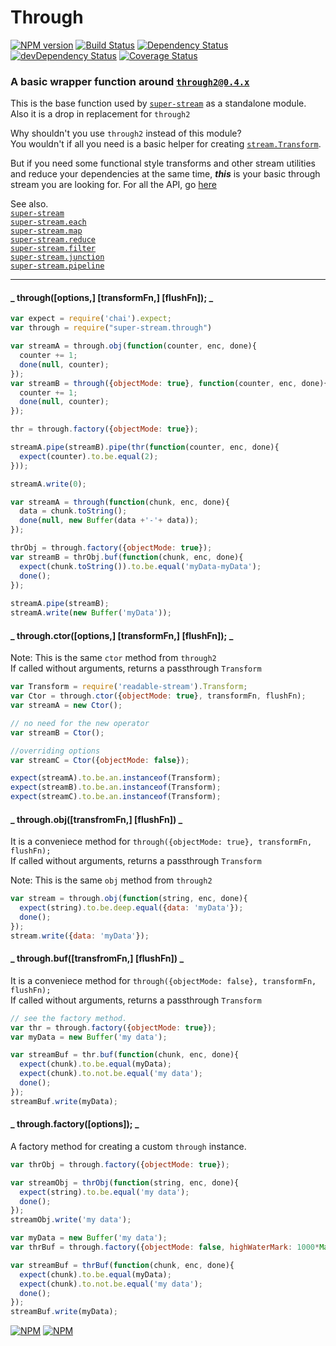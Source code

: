 
# Through

[![NPM version](https://badge.fury.io/js/super-stream.through.png)](https://npmjs.org/package/super-stream.through) [![Build Status](https://travis-ci.org/markuz-gj/super-stream.through.png?branch=master)](https://travis-ci.org/markuz-gj/super-stream.through) [![Dependency Status](https://david-dm.org/markuz-gj/super-stream.through.png)](https://david-dm.org/markuz-gj/super-stream.through) [![devDependency Status](https://david-dm.org/markuz-gj/super-stream.through/dev-status.png)](https://david-dm.org/markuz-gj/super-stream.through#info=devDependencies) [![Coverage Status](https://coveralls.io/repos/markuz-gj/super-stream.through/badge.png?branch=master)](https://coveralls.io/r/markuz-gj/super-stream.through?branch=master)

### A basic wrapper function around [`through2@0.4.x`](https://github.com/rvagg/through2)

This is the base function used by [`super-stream`](https://github.com/markuz-gj/super-stream) as a standalone module. Also it is a drop in replacement for `through2`

Why shouldn't you use `through2` instead of this module?  
You wouldn't if all you need is a basic helper for creating [`stream.Transform`](http://nodejs.org/api/stream.html#stream_class_stream_transform).

But if you need some functional style transforms and other stream utilities and reduce your dependencies at the same time, **_this_** is your basic through stream you are looking for. For all the API, go [here](http://markuz-gj.github.io/super-stream.through/)  

See also.  
[`super-stream`](https://github.com/markuz-gj/super-stream)  
[`super-stream.each`](https://github.com/markuz-gj/super-stream.each)  
[`super-stream.map`](https://github.com/markuz-gj/super-stream.map)  
[`super-stream.reduce`](https://github.com/markuz-gj/super-stream.reduce)  
[`super-stream.filter`](https://github.com/markuz-gj/super-stream.filter)  
[`super-stream.junction`](https://github.com/markuz-gj/super-stream.junction)  
[`super-stream.pipeline`](https://github.com/markuz-gj/super-stream.pipeline)  

* * *

#### _ through([options,] [transformFn,] [flushFn]); _

```javascript
var expect = require('chai').expect;
var through = require("super-stream.through")

var streamA = through.obj(function(counter, enc, done){
  counter += 1;
  done(null, counter);
});
var streamB = through({objectMode: true}, function(counter, enc, done){
  counter += 1;
  done(null, counter);
});

thr = through.factory({objectMode: true});

streamA.pipe(streamB).pipe(thr(function(counter, enc, done){
  expect(counter).to.be.equal(2);
}));

streamA.write(0);
```

```javascript
var streamA = through(function(chunk, enc, done){
  data = chunk.toString();
  done(null, new Buffer(data +'-'+ data));
});

thrObj = through.factory({objectMode: true});
var streamB = thrObj.buf(function(chunk, enc, done){
  expect(chunk.toString()).to.be.equal('myData-myData');
  done();
});
 
streamA.pipe(streamB);
streamA.write(new Buffer('myData'));
```

#### _ through.ctor([options,] [transformFn,] [flushFn]); _
Note: This is the same `ctor` method from `through2`  
If called without arguments, returns a passthrough `Transform` 

```javascript
var Transform = require('readable-stream').Transform;
var Ctor = through.ctor({objectMode: true}, transformFn, flushFn);
var streamA = new Ctor();

// no need for the new operator
var streamB = Ctor(); 

//overriding options
var streamC = Ctor({objectMode: false}); 

expect(streamA).to.be.an.instanceof(Transform);
expect(streamB).to.be.an.instanceof(Transform);
expect(streamC).to.be.an.instanceof(Transform);

```

#### _ through.obj([transfromFn,] [flushFn]) _
It is a conveniece method for `through({objectMode: true}, transformFn, flushFn);`  
If called without arguments, returns a passthrough `Transform` 

Note: This is the same `obj` method from `through2`

```javascript
var stream = through.obj(function(string, enc, done){
  expect(string).to.be.deep.equal({data: 'myData'});
  done();
});
stream.write({data: 'myData'});
```

#### _ through.buf([transfromFn,] [flushFn]) _
It is a conveniece method for `through({objectMode: false}, transformFn, flushFn);`  
If called without arguments, returns a passthrough `Transform` 

```javascript
// see the factory method.
var thr = through.factory({objectMode: true});
var myData = new Buffer('my data');

var streamBuf = thr.buf(function(chunk, enc, done){
  expect(chunk).to.be.equal(myData);
  expect(chunk).to.not.be.equal('my data');
  done();
});
streamBuf.write(myData);
```

#### _ through.factory([options]); _
A factory method for creating a custom `through` instance.  

```javascript
var thrObj = through.factory({objectMode: true});

var streamObj = thrObj(function(string, enc, done){
  expect(string).to.be.equal('my data');
  done();
});
streamObj.write('my data');
```

```javascript
var myData = new Buffer('my data');
var thrBuf = through.factory({objectMode: false, highWaterMark: 1000*Math.pow(2,6)});

var streamBuf = thrBuf(function(chunk, enc, done){
  expect(chunk).to.be.equal(myData);
  expect(chunk).to.not.be.equal('my data');
  done();
});
streamBuf.write(myData);
```

[![NPM](https://nodei.co/npm/super-stream.through.png)](https://nodei.co/npm/super-stream.through/) [![NPM](https://nodei.co/npm-dl/super-stream.through.png)](https://nodei.co/npm/super-stream.through/)